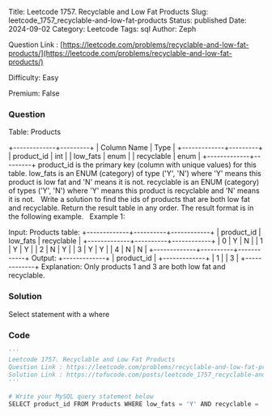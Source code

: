 Title: Leetcode 1757. Recyclable and Low Fat Products
Slug: leetcode_1757_recyclable-and-low-fat-products
Status: published
Date: 2024-09-02
Category: Leetcode
Tags: sql
Author: Zeph

Question Link : [https://leetcode.com/problems/recyclable-and-low-fat-products/](https://leetcode.com/problems/recyclable-and-low-fat-products/)

Difficulty: Easy

Premium: False

### Question
Table: Products

+-------------+---------+
| Column Name | Type    |
+-------------+---------+
| product_id  | int     |
| low_fats    | enum    |
| recyclable  | enum    |
+-------------+---------+
product_id is the primary key (column with unique values) for this table.
low_fats is an ENUM (category) of type ('Y', 'N') where 'Y' means this product is low fat and 'N' means it is not.
recyclable is an ENUM (category) of types ('Y', 'N') where 'Y' means this product is recyclable and 'N' means it is not.
 
Write a solution to find the ids of products that are both low fat and recyclable.
Return the result table in any order.
The result format is in the following example.
 
Example 1:

Input: 
Products table:
+-------------+----------+------------+
| product_id  | low_fats | recyclable |
+-------------+----------+------------+
| 0           | Y        | N          |
| 1           | Y        | Y          |
| 2           | N        | Y          |
| 3           | Y        | Y          |
| 4           | N        | N          |
+-------------+----------+------------+
Output: 
+-------------+
| product_id  |
+-------------+
| 1           |
| 3           |
+-------------+
Explanation: Only products 1 and 3 are both low fat and recyclable.

### Solution

Select statement with a where 

### Code
```python
'''
Leetcode 1757. Recyclable and Low Fat Products
Question Link : https://leetcode.com/problems/recyclable-and-low-fat-products/
Solution Link : https://tofucode.com/posts/leetcode_1757_recyclable-and-low-fat-products.html
'''

# Write your MySQL query statement below
SELECT product_id FROM Products WHERE low_fats = 'Y' AND recyclable = 'Y'
```

